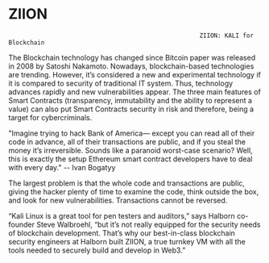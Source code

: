 # ZIION
                                                         ZIION: KALI for Blockchain 

The Blockchain technology has changed since Bitcoin paper was released in 2008 by Satoshi Nakamoto. Nowadays, blockchain-based technologies are trending. However, it’s considered a new and experimental technology if it is compared to security of traditional IT system. Thus, technology advances rapidly and new vulnerabilities appear.
The three main features of Smart Contracts (transparency, immutability and the ability to represent a value) can also put Smart Contracts security in risk and therefore, being a target for cybercriminals.



"Imagine trying to hack Bank of America— except you can read all of their code in advance, all of their transactions are public, and if you steal the money it’s irreversible. Sounds like a paranoid worst-case scenario? Well, this is exactly the setup Ethereum smart contract developers have to deal with every day." -- Ivan Bogatyy

The largest problem is that the whole code and transactions are public, giving the hacker plenty of time to examine the code, think outside the box, and look for new vulnerabilities. Transactions cannot be reversed.

“Kali Linux is a great tool for pen testers and auditors,” says Halborn co-founder Steve Walbroehl, “but it’s not really equipped for the security needs of blockchain development. That’s why our best-in-class blockchain security engineers at Halborn built ZIION, a true turnkey VM with all the tools needed to securely build and develop in Web3.”



